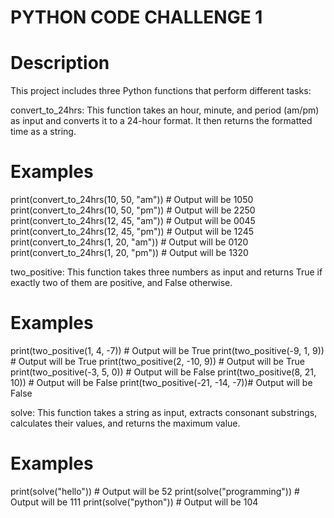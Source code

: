 # PYTHON CODE CHALLENGE 1
# Description
This project includes three Python functions that perform different tasks:

convert_to_24hrs: This function takes an hour, minute, and period (am/pm) as input and converts it to a 24-hour format. It then returns the formatted time as a string.

# Examples
print(convert_to_24hrs(10, 50, "am"))  # Output will be 1050
print(convert_to_24hrs(10, 50, "pm"))  # Output will be 2250
print(convert_to_24hrs(12, 45, "am"))  # Output will be 0045
print(convert_to_24hrs(12, 45, "pm"))  # Output will be 1245
print(convert_to_24hrs(1, 20, "am"))   # Output will be 0120
print(convert_to_24hrs(1, 20, "pm"))   # Output will be 1320


two_positive: This function takes three numbers as input and returns True if exactly two of them are positive, and False otherwise.

# Examples
print(two_positive(1, 4, -7))    # Output will be True
print(two_positive(-9, 1, 9))    # Output will be True
print(two_positive(2, -10, 9))   # Output will be True
print(two_positive(-3, 5, 0))    # Output will be False
print(two_positive(8, 21, 10))   # Output will be False
print(two_positive(-21, -14, -7))# Output will be False


solve: This function takes a string as input, extracts consonant substrings, calculates their values, and returns the maximum value.
# Examples
print(solve("hello"))        # Output will be 52
print(solve("programming"))  # Output will be 111
print(solve("python"))       # Output will be 104